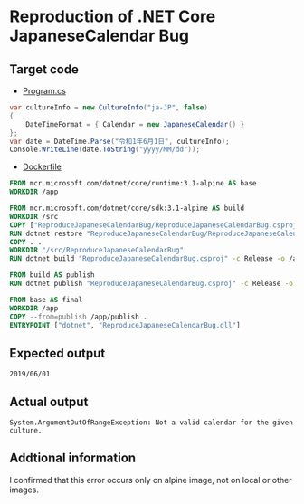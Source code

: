 # Reproduction of .NET Core JapaneseCalendar Bug

## Target code

- [Program.cs](./Program.cs)

```csharp
var cultureInfo = new CultureInfo("ja-JP", false)
{
    DateTimeFormat = { Calendar = new JapaneseCalendar() }
};
var date = DateTime.Parse("令和1年6月1日", cultureInfo);
Console.WriteLine(date.ToString("yyyy/MM/dd"));
```

- [Dockerfile](./Dockerfile)

```Dockerfile
FROM mcr.microsoft.com/dotnet/core/runtime:3.1-alpine AS base
WORKDIR /app

FROM mcr.microsoft.com/dotnet/core/sdk:3.1-alpine AS build
WORKDIR /src
COPY ["ReproduceJapaneseCalendarBug/ReproduceJapaneseCalendarBug.csproj", "ReproduceJapaneseCalendarBug/"]
RUN dotnet restore "ReproduceJapaneseCalendarBug/ReproduceJapaneseCalendarBug.csproj"
COPY . .
WORKDIR "/src/ReproduceJapaneseCalendarBug"
RUN dotnet build "ReproduceJapaneseCalendarBug.csproj" -c Release -o /app/build

FROM build AS publish
RUN dotnet publish "ReproduceJapaneseCalendarBug.csproj" -c Release -o /app/publish --self-contained false

FROM base AS final
WORKDIR /app
COPY --from=publish /app/publish .
ENTRYPOINT ["dotnet", "ReproduceJapaneseCalendarBug.dll"]
```

## Expected output
```
2019/06/01
```

## Actual output
```
System.ArgumentOutOfRangeException: Not a valid calendar for the given culture.
```

## Addtional information

I confirmed that this error occurs only on alpine image, not on local or other images.
